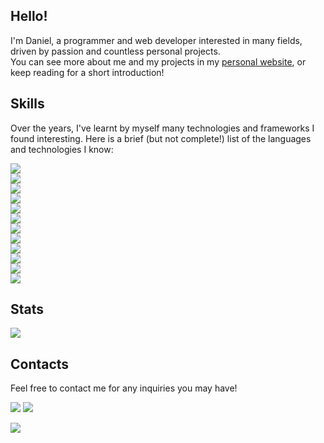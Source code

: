 <h2>Hello!</h2>
<p>
I'm Daniel, a programmer and web developer interested in many fields, driven by passion and countless personal projects.<br>
You can see more about me and my projects in my <a href="https://ddaniel.dev">personal website</a>, or keep reading for a short introduction!
</p>

<h2>Skills</h2>
<p>
Over the years, I've learnt by myself many technologies and frameworks I found interesting. Here is a brief (but not complete!) list of the languages and technologies I know:
</p>
<p>
<img src="https://img.shields.io/badge/JavaScript-F7DF1E?style=for-the-badge&logo=javascript&logoColor=black"><br>
<img src="https://img.shields.io/badge/Python-3776AB?style=for-the-badge&logo=python&logoColor=white"><br>
<img src="https://img.shields.io/badge/Sass-CC6699?style=for-the-badge&logo=sass&logoColor=white"><br>
<img src="https://img.shields.io/badge/Rust-541100?style=for-the-badge&logo=rust&logoColor=white"><br>
<img src="https://img.shields.io/badge/TypeScript-007ACC?style=for-the-badge&logo=typescript&logoColor=white"><br>
<img src="https://img.shields.io/badge/React-20232A?style=for-the-badge&logo=react&logoColor=61DAFB"><br>
<img src="https://img.shields.io/badge/Vue.js-35495E?style=for-the-badge&logo=vue.js&logoColor=4FC08D"><br>
<img src="https://img.shields.io/badge/MongoDB-4EA94B?style=for-the-badge&logo=mongodb&logoColor=white"><br>
<img src="https://img.shields.io/badge/svelte-%23f1413d.svg?style=for-the-badge&logo=svelte&logoColor=white"><br>
<img src="https://img.shields.io/badge/tailwindcss-%2338B2AC.svg?style=for-the-badge&logo=tailwind-css&logoColor=white"><br>
<img src="https://img.shields.io/badge/strapi-%232E7EEA.svg?style=for-the-badge&logo=strapi&logoColor=white"><br>
<img src="https://img.shields.io/badge/Supabase-3ECF8E?style=for-the-badge&logo=supabase&logoColor=white"><br>
</p>

<h2>Stats</h2>
<img src="https://github-readme-stats.vercel.app/api?username=Myphz&count_private=true&show_icons=true&theme=merko"><br>

<h2>Contacts</h3>
<p>
Feel free to contact me for any inquiries you may have!
</p>
<p>
<a href="mailto:danielscanu45@outlook.it"><img src="https://img.shields.io/badge/Gmail-D14836?style=for-the-badge&logo=gmail&logoColor=white"></a>
<a href="https://www.linkedin.com/in/danielscanu/"><img src="https://img.shields.io/badge/LinkedIn-0077B5?style=for-the-badge&logo=linkedin&logoColor=white"></a>
</p>

![](https://hit.yhype.me/github/profile?user_id=71951166)

